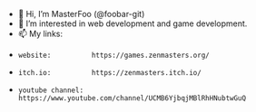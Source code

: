 - 👋 Hi, I’m MasterFoo (@foobar-git)
- 👀 I’m interested in web development and game development.
- 📫 My links:
-     website:          https://games.zenmasters.org/
-     itch.io:          https://zenmasters.itch.io/
-     youtube channel:  https://www.youtube.com/channel/UCMB6YjbqjMBlRhHNubtwGuQ

<!---
- 🌱 I’m currently learning ...
- 💞️ I’m looking to collaborate on ...
--->

<!---
foobar-git/foobar-git is a ✨ special ✨ repository because its `README.md` (this file) appears on your GitHub profile.
You can click the Preview link to take a look at your changes.
--->
